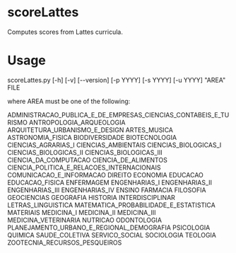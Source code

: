 # scoreLattes
Computes scores from Lattes curricula.

# Usage
scoreLattes.py [-h] [-v] [--version] [-p YYYY] [-s YYYY] [-u YYYY] "AREA" FILE

where AREA must be one of the following:

ADMINISTRACAO_PUBLICA_E_DE_EMPRESAS_CIENCIAS_CONTABEIS_E_TURISMO
ANTROPOLOGIA_ARQUEOLOGIA
ARQUITETURA_URBANISMO_E_DESIGN
ARTES_MUSICA
ASTRONOMIA_FISICA
BIODIVERSIDADE
BIOTECNOLOGIA
CIENCIAS_AGRARIAS_I
CIENCIAS_AMBIENTAIS
CIENCIAS_BIOLOGICAS_I
CIENCIAS_BIOLOGICAS_II
CIENCIAS_BIOLOGICAS_III
CIENCIA_DA_COMPUTACAO
CIENCIA_DE_ALIMENTOS
CIENCIA_POLITICA_E_RELACOES_INTERNACIONAIS
COMUNICACAO_E_INFORMACAO
DIREITO
ECONOMIA
EDUCACAO
EDUCACAO_FISICA
ENFERMAGEM
ENGENHARIAS_I
ENGENHARIAS_II
ENGENHARIAS_III
ENGENHARIAS_IV
ENSINO
FARMACIA
FILOSOFIA
GEOCIENCIAS
GEOGRAFIA
HISTORIA
INTERDISCIPLINAR
LETRAS_LINGUISTICA
MATEMATICA_PROBABILIDADE_E_ESTATISTICA
MATERIAIS
MEDICINA_I
MEDICINA_II
MEDICINA_III
MEDICINA_VETERINARIA
NUTRICAO
ODONTOLOGIA
PLANEJAMENTO_URBANO_E_REGIONAL_DEMOGRAFIA
PSICOLOGIA
QUIMICA
SAUDE_COLETIVA
SERVICO_SOCIAL
SOCIOLOGIA
TEOLOGIA
ZOOTECNIA_RECURSOS_PESQUEIROS
